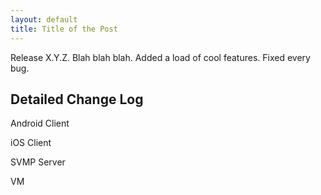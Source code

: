 ```yaml
---
layout: default
title: Title of the Post
---
```


Release X.Y.Z. Blah blah blah. Added a load of cool features. Fixed every bug.

## Detailed Change Log

Android Client

iOS Client

SVMP Server

VM
